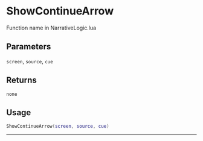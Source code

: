 # ShowContinueArrow
Function name in NarrativeLogic.lua
## Parameters
`screen`, `source`, `cue`
## Returns
`none`
## Usage
```lua
ShowContinueArrow(screen, source, cue)
```
---
